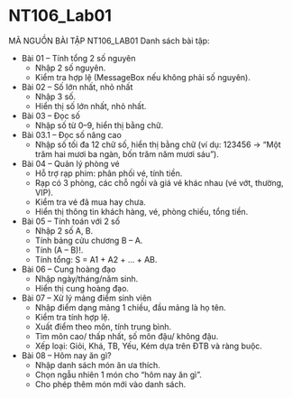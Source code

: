 # NT106_Lab01
MÃ NGUỒN BÀI TẬP NT106_LAB01
Danh sách bài tập:
  + Bài 01 – Tính tổng 2 số nguyên
    - Nhập 2 số nguyên.
    - Kiểm tra hợp lệ (MessageBox nếu không phải số nguyên).
  + Bài 02 – Số lớn nhất, nhỏ nhất
    - Nhập 3 số.
    - Hiển thị số lớn nhất, nhỏ nhất.
  + Bài 03 – Đọc số
    - Nhập số từ 0–9, hiển thị bằng chữ.
  + Bài 03.1 – Đọc số nâng cao
    - Nhập số tối đa 12 chữ số, hiển thị bằng chữ (ví dụ: 123456 → “Một trăm hai mươi ba ngàn, bốn trăm năm mươi sáu”).
  + Bài 04 – Quản lý phòng vé
    - Hỗ trợ rạp phim: phân phối vé, tính tiền.
    - Rạp có 3 phòng, các chỗ ngồi và giá vé khác nhau (vé vớt, thường, VIP).
    - Kiểm tra vé đã mua hay chưa.
    - Hiển thị thông tin khách hàng, vé, phòng chiếu, tổng tiền.
  + Bài 05 – Tính toán với 2 số
    - Nhập 2 số A, B.
    - Tính bảng cửu chương B – A.
    - Tính (A – B)!.
    - Tính tổng: S = A1 + A2 + ... + AB.
  + Bài 06 – Cung hoàng đạo
    - Nhập ngày/tháng/năm sinh.
    - Hiển thị cung hoàng đạo.
  + Bài 07 – Xử lý mảng điểm sinh viên
    - Nhập điểm dạng mảng 1 chiều, đầu mảng là họ tên.
    - Kiểm tra tính hợp lệ.
    - Xuất điểm theo môn, tính trung bình.
    - Tìm môn cao/ thấp nhất, số môn đậu/ không đậu.
    - Xếp loại: Giỏi, Khá, TB, Yếu, Kém dựa trên ĐTB và ràng buộc.
  + Bài 08 – Hôm nay ăn gì?
    - Nhập danh sách món ăn ưa thích.
    - Chọn ngẫu nhiên 1 món cho “hôm nay ăn gì”.
    - Cho phép thêm món mới vào danh sách.
